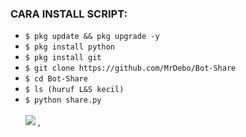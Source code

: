### CARA INSTALL SCRIPT:

<ul>
<li><code>$ pkg update && pkg upgrade -y</code></li>
<li><code>$ pkg install python</code></li>
<li><code>$ pkg install git</code></li>
<li><code>$ git clone https://github.com/MrDebo/Bot-Share</code></li>
<li><code>$ cd Bot-Share</code></li>
<li><code>$ ls (huruf L&S kecil)</code></li>
<li><code>$ python share.py</code></li>
<br/>
<img src="https://github.com/MrDebo/Bot-Share/blob/main/Screenshot_2023-03-16-09-06-46-534_com.termux.jpg" />
, 
